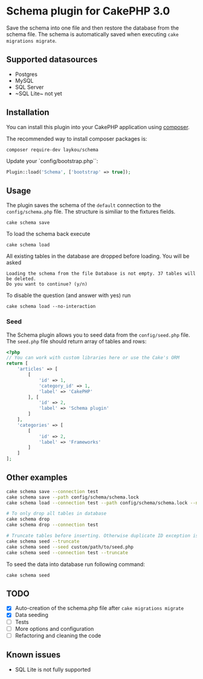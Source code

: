 # Schema plugin for CakePHP 3.0

Save the schema into one file and then restore the database from the schema file. The schema is automatically saved when executing `cake migrations migrate`.

## Supported datasources

- Postgres
- MySQL
- SQL Server
- ~SQL Lite~ not yet

## Installation

You can install this plugin into your CakePHP application using [composer](http://getcomposer.org).

The recommended way to install composer packages is:

```
composer require-dev laykou/schema
```

Update your `config/bootstrap.php``:

```PHP
Plugin::load('Schema', ['bootstrap' => true]);
```

## Usage

The plugin saves the schema of the `default` connection to the `config/schema.php` file. The structure is similiar to the fixtures fields.

```
cake schema save
```

To load the schema back execute

```
cake schema load
```

All existing tables in the database are dropped before loading. You will be asked

```
Loading the schema from the file Database is not empty. 37 tables will be deleted.
Do you want to continue? (y/n)
```

To disable the question (and answer with yes) run 

```
cake schema load --no-interaction
```

### Seed

The Schema plugin allows you to seed data from the `config/seed.php` file. The `seed.php` file should return array of tables and rows:

```PHP
<?php
// You can work with custom libraries here or use the Cake's ORM
return [
    'articles' => [
        [
            'id' => 1,
            'category_id' => 1,
            'label' => 'CakePHP'
        ], [
            'id' => 2,
            'label' => 'Schema plugin'
        ]
    ],
    'categories' => [
        [
            'id' => 2,
            'label' => 'Frameworks'
        ]
    ]
];
```

## Other examples
```bash
cake schema save --connection test
cake schema save --path config/schema/schema.lock
cake schema load --connection test --path config/schema/schema.lock --no-interaction

# To only drop all tables in database
cake schema drop
cake schema drop --connection test

# Truncate tables before inserting. Otherwise duplicate ID exception is thrown.
cake schema seed --truncate
cake schema seed --seed custom/path/to/seed.php
cake schema seed --connection test --truncate
```

To seed the data into database run following command:

```
cake schema seed
```

## TODO
 
- [x] Auto-creation of the schema.php file after `cake migrations migrate`
- [x] Data seeding
- [ ] Tests
- [ ] More options and configuration
- [ ] Refactoring and cleaning the code

## Known issues
 - SQL Lite is not fully supported